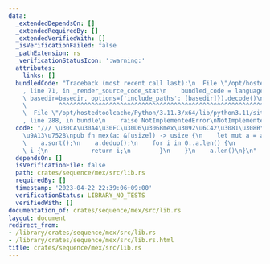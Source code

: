 ```yaml
---
data:
  _extendedDependsOn: []
  _extendedRequiredBy: []
  _extendedVerifiedWith: []
  _isVerificationFailed: false
  _pathExtension: rs
  _verificationStatusIcon: ':warning:'
  attributes:
    links: []
  bundledCode: "Traceback (most recent call last):\n  File \"/opt/hostedtoolcache/Python/3.11.3/x64/lib/python3.11/site-packages/onlinejudge_verify/documentation/build.py\"\
    , line 71, in _render_source_code_stat\n    bundled_code = language.bundle(stat.path,\
    \ basedir=basedir, options={'include_paths': [basedir]}).decode()\n          \
    \         ^^^^^^^^^^^^^^^^^^^^^^^^^^^^^^^^^^^^^^^^^^^^^^^^^^^^^^^^^^^^^^^^^^^^^^^^^^^^^^^^^\n\
    \  File \"/opt/hostedtoolcache/Python/3.11.3/x64/lib/python3.11/site-packages/onlinejudge_verify/languages/rust.py\"\
    , line 288, in bundle\n    raise NotImplementedError\nNotImplementedError\n"
  code: "/// \u30CA\u30A4\u30FC\u30D6\u306Bmex\u3092\u6C42\u3081\u308B\u3002\u5B9F\
    \u9A13\u7528\npub fn mex(a: &[usize]) -> usize {\n    let mut a = a.to_vec();\n\
    \    a.sort();\n    a.dedup();\n    for i in 0..a.len() {\n        if a[i] !=\
    \ i {\n            return i;\n        }\n    }\n    a.len()\n}\n"
  dependsOn: []
  isVerificationFile: false
  path: crates/sequence/mex/src/lib.rs
  requiredBy: []
  timestamp: '2023-04-22 22:39:06+09:00'
  verificationStatus: LIBRARY_NO_TESTS
  verifiedWith: []
documentation_of: crates/sequence/mex/src/lib.rs
layout: document
redirect_from:
- /library/crates/sequence/mex/src/lib.rs
- /library/crates/sequence/mex/src/lib.rs.html
title: crates/sequence/mex/src/lib.rs
---
```

